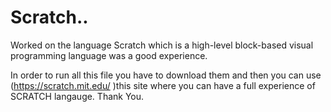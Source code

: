 # Scratch..
Worked on the language Scratch which is a high-level block-based visual programming language was a good experience.

In order to run all this file you have to download them and then you can use (https://scratch.mit.edu/ )this site where you can have a full experience of SCRATCH langauge.
Thank You.
